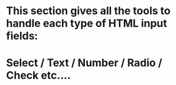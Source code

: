 # This section gives all the tools to handle each type of HTML input fields:
# Select / Text / Number / Radio / Check etc....
